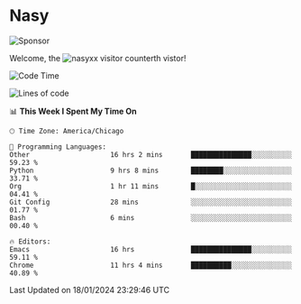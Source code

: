 # Nasy

<!--
<p align="center">
<img height="200" src="https://github-readme-stats.vercel.app/api?username=nasyxx&count_private=true&show_icons=true&theme=dracula&include_all_commits=true"/>
<img height="200" src="https://github-readme-stats.vercel.app/api/top-langs/?username=nasyxx&theme=dracula&hide=html,jupyter+notebook&count_private=true&show_icons=true"/>
</p>

  
----------------
-->

![Sponsor](https://img.shields.io/static/v1.svg?label=Sponsor&message=%E2%9D%A4&logo=GitHub&style=flat&color=pink)
 
Welcome, the ![nasyxx visitor counter](https://count.getloli.com/get/@nasyxx?theme=rule34)th vistor!
 
<!--START_SECTION:waka-->
![Code Time](http://img.shields.io/badge/Code%20Time-4%2C236%20hrs%2018%20mins-blue)

![Lines of code](https://img.shields.io/badge/From%20Hello%20World%20I%27ve%20Written-6.3%20million%20lines%20of%20code-blue)

📊 **This Week I Spent My Time On** 

```text
🕑︎ Time Zone: America/Chicago

💬 Programming Languages: 
Other                    16 hrs 2 mins       ███████████████░░░░░░░░░░   59.23 % 
Python                   9 hrs 8 mins        ████████░░░░░░░░░░░░░░░░░   33.71 % 
Org                      1 hr 11 mins        █░░░░░░░░░░░░░░░░░░░░░░░░   04.41 % 
Git Config               28 mins             ░░░░░░░░░░░░░░░░░░░░░░░░░   01.77 % 
Bash                     6 mins              ░░░░░░░░░░░░░░░░░░░░░░░░░   00.40 % 

🔥 Editors: 
Emacs                    16 hrs              ███████████████░░░░░░░░░░   59.11 % 
Chrome                   11 hrs 4 mins       ██████████░░░░░░░░░░░░░░░   40.89 % 
```


 Last Updated on 18/01/2024 23:29:46 UTC
<!--END_SECTION:waka-->

<!-- ![visitors](https://visitor-badge.laobi.icu/badge?page_id=nasyxx.nasyxx) -->
